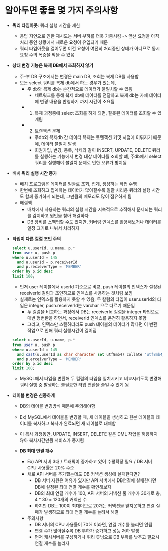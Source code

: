 # 알아두면 좋을 몇 가지 주의사항
- **쿼리 타임아웃**: 쿼리 실행 시간을 제한 
  - 응답 지연으로 인한 재시도는 서버 부하를 더욱 가중시킴 -> 앞선 요청을 아직 처리 중인 상황에서 새로운 요청이 유입되기 때문
  - 쿼리 타임아웃을 걸어두면 이전 요청이 여전히 처리중인 상태가 아니므로 동시 요청 수의 폭증을 막을 수 있음

- **상태 변경 기능은 복제 DB에서 조회하지 않기**
  - 주-부 DB 구조에서는 변경은 main DB, 조회는 복제 DB를 사용함
  - 모든 select 쿼리를 복제 db에서 하는 경우가 있는데,
    - 주 db와 복제 db는 순간적으로 데이터가 불일치할 수 있음
      - 네트워크를 통해 복제 db에 데이터를 전달하고 복제 db는 자체 데이터에 변경 내용을 반영하기 까지 시간이 소요됨
    - 1) 복제 과정중에 select 조회를 하게 되면, 잘못된 데이터를 조회할 수 있게됨
    - 2) 트랜잭션 문제
      - 주db와 복제db 간 데이터 복제는 트랜잭션 커밋 시점에 이뤄지기 때문에, 데이터 불일치 발생
      - 회원가입, 변경, 등록, 삭제와 같이 INSERT, UPDATE, DELETE 쿼리를 실행하는 기능에서 변경 대상 데이터를 조회할 떄, 주db에서 select 쿼리를 실행해야 불일치 문제로 인한 오류가 방지됨

- **배치 쿼리 실행 시간 증가**
  - 배치 프로그램은 데이터를 일괄로 조회, 집계, 생성하는 작업 수행
  - 한번에 조회하고 집계하는 데이터가 많아질수록 일괄 처리용 쿼리의 실행 시간도 함께 증가하게 되는데, 그만큼의 메모리도 많이 점유하게 됨
  - 해결책
    - 배치에서 사용하는 쿼리의 실행 시간을 지속적으로 추적해서 문제되는 쿼리를 감지하고 원인을 찾아 해결하자
    - DB 장비를 스펙업할 수도 있지만, 커버링 인덱스를 활용해보거나 데이터를 일정 크기로 나눠서 처리하자

- **타입이 다른 컬럼 조인 주의**
  ```sql
  select u.userId, u.name, p.*
  from user u, push p
  where u.userId = 145
    and u.userId = p.receiverId
    and p.recieverType = 'MEMBER'
  order by p.id desc
  limit 100;
  ```
  - 먼저 user 테이블에서 userId 기준으로 비교, push 테이블의 인덱스가 설정된 receiverId 칼럼과 조인하므로 인덱스를 사용하는 것처럼 보임
  - 실제로는 인덱스를 활용하지 못할 수 있음, 두 칼럼의 타입이 user.userId의 타입은 integer, push.receiverId는 varchar 으로 다르기 때문임
    - 두 컬럼을 비교하는 과정에서 DB는 receiverId 컬럼을 integer 타입으로 매번 형변환을 하면서, receiverId 인덱스를 온전히 활용하지 못함
    - 그리고, 인덱스만 스캔하더라도 push 테이블의 데이터가 많다면 이 변환 작업으로 인해 쿼리 실행시간이 길어짐
  ```sql
  select u.userId, u.name, p.*
  from user u, push p
  where u.userId = 145
    and cast(u.userId as char character set utf8mb4) collate 'utf8mb4_unicode_ci' = p.receiverId
    and p.erceiverType = 'MEMBER'
  order by p.id desc
  limit 100;
  ```
  - MySQL에서 타입을 변환해 두 컬럼의 타입을 일치시키고 비교시키도록 변경해 쿼리 실행 중 발생하는 불필요한 타입 변환을 줄일 수 있게 됨

- **테이블 변경은 신중하게**
  - DB의 테이블 변경방식 때문에 주의해야함
  - Ex) MySQL에서 테이블을 변경할 때, 새 테이블을 생성하고 원본 테이블의 데이터를 복사하고 복사가 완료되면 새 테이블로 대체함
  - 이 복사 과정동안, UPDATE, INSERT, DELETE 같은 DML 작업을 허용하지 않아 복사시간만큼 서비스가 중지됨

  - **DB 최대 연결 개수**
    - Ex) API 서버 3대 / 트래픽이 증가하고 있어 수평확장 필요 / DB 서버 CPU 사용률은 20% 수준
    - 새로 API 서버를 추가했는데도 DB 커넥션 생성에 실패한다면?
      - DB 서버 자원은 여유가 있지만 API 서버에서 DB연결에 실패한다면 DB에 설정된 최대 연결 개수를 확인해보자
      - DB의 최대 연결 개수가 100, API 서버의 커넥션 풀 개수가 30개로 총, 4 * 30 = 120개의 커넥션 수
      - 하지만 DB는 100이 최대이므로 20개는 커넥션을 얻지못하고 연결 실패가 발생하므로 최대 연결 개수를 늘려서 해결
    - 주의사항
      - DB 서버의 CPU 사용률이 70% 이라면, 연결 개수를 늘리면 안됨
      - 연결 수가 많아질수록 DB 부하가 증가하고 성능 저하 발생
      - 먼저 캐시서버를 구성하거나 쿼리 튜닝으로 DB 부하를 낮추고 필요시 연결 개수를 늘리자
